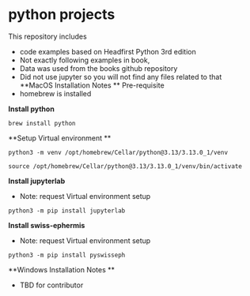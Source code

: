 # python projects
This repository includes 
- code examples based on Headfirst Python 3rd edition
- Not exactly following examples in book,
- Data was used from the books github repository
- Did not use jupyter so you will not find any files related to that  
**MacOS Installation Notes **
Pre-requisite 
- homebrew is installed

**Install python**

`brew install python`

**Setup Virtual environment **

`python3 -m venv /opt/homebrew/Cellar/python@3.13/3.13.0_1/venv`

`source /opt/homebrew/Cellar/python@3.13/3.13.0_1/venv/bin/activate`


**Install jupyterlab**

- Note: request Virtual environment setup

`python3 -m pip install jupyterlab`

**Install swiss-ephermis**

- Note: request Virtual environment setup

 `python3 -m pip install pyswisseph`

**Windows Installation Notes **
- TBD for contributor 
